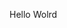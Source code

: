 Hello Wolrd




































































































































































































































































































































































































































































































































































































































































































































































































































































































































































































































































































































































































































































































































































































































































































































































































































































































































































































































































































































































































































































































































































































































































































































































































































































































































































































































































































































































































































































































































































































































































































































































































































































































































































































































































































































































































































































































































































































































































































































































































































































































































































































































































































































































































































































































































































































































































































































































































































































































































































































































































































































































































































































































































































































































































































































































































































































































































































